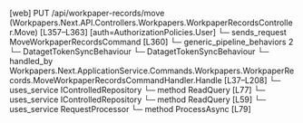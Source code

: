 [web] PUT /api/workpaper-records/move  (Workpapers.Next.API.Controllers.Workpapers.WorkpaperRecordsController.Move)  [L357–L363] [auth=AuthorizationPolicies.User]
  └─ sends_request MoveWorkpaperRecordsCommand [L360]
    └─ generic_pipeline_behaviors 2
      └─ DatagetTokenSyncBehaviour
      └─ DatagetTokenSyncBehaviour
    └─ handled_by Workpapers.Next.ApplicationService.Commands.Workpapers.WorkpaperRecords.MoveWorkpaperRecordsCommandHandler.Handle [L37–L208]
      └─ uses_service IControlledRepository<Binder>
        └─ method ReadQuery [L77]
      └─ uses_service IControlledRepository<WorkpaperRecord>
        └─ method ReadQuery [L59]
      └─ uses_service RequestProcessor
        └─ method ProcessAsync [L79]

